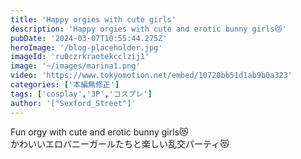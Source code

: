 ```yaml
---
title: 'Happy orgies with cute girls'
description: 'Happy orgies with cute and erotic bunny girls😻'
pubDate: '2024-03-07T10:55:44.275Z'
heroImage: '/blog-placeholder.jpg'
imageId: 'ru0czrkraotekcclzij1'
image: '~/images/marina1.png'
video: 'https://www.tokyomotion.net/embed/10720bb51d1ab9b0a323'
categories: ['本編無修正']
tags: ['cosplay','3P','コスプレ']
author: '["Sexford_Street"]'
---
```


Fun orgy with cute and erotic bunny girls😻<br>
かわいいエロバニーガールたちと楽しい乱交パーティ😻




